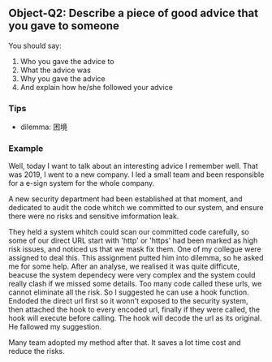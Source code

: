 ## Object-Q2: Describe a piece of good advice that you gave to someone

You should say:

1. Who you gave the advice to
2. What the advice was
3. Why you gave the advice
4. And explain how he/she followed your advice

### Tips

- dilemma: 困境

### Example

Well, today I want to talk about an interesting advice I remember well. That was 2019, I went to a new company. I led a small team and been responsible for a e-sign system for the whole company. 

A new security department had been established at that moment, and dedicated to audit the code whitch we committed to our system, and ensure there were no risks and sensitive imformation leak. 

They held a system whitch could scan our committed code carefully, so some of our direct URL start with 'http' or 'https' had been marked as high risk issues, and noticed us that we mask fix them. One of my collegue were assigned to deal this. This assignment putted him into dilemma, so he asked me for some help. After an analyse, we realised it was quite difficute, beacuse the system dependecy were very complex and the system could really clash if we missed some details. Too many code called these urls, we cannot eliminate all the risk. So I suggested he can use a hook function. Endoded the direct url first so it wonn't exposed to the security system, then attached the hook to every encoded url, finally if they were called, the hook will execute before calling.  The hook will decode the url as its original. He fallowed my suggestion. 

Many team adopted my method after that. It saves a lot time cost and reduce the risks.